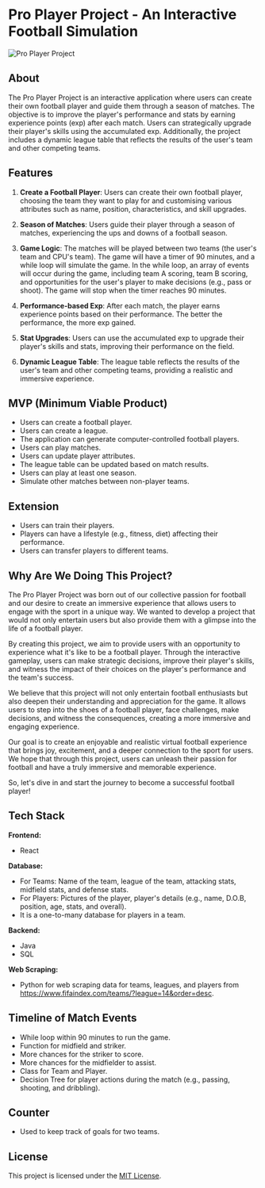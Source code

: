 # Pro Player Project - An Interactive Football Simulation

![Pro Player Project](https://example.com/pro_player_logo.png)

## About

The Pro Player Project is an interactive application where users can create their own football player and guide them through a season of matches. The objective is to improve the player's performance and stats by earning experience points (exp) after each match. Users can strategically upgrade their player's skills using the accumulated exp. Additionally, the project includes a dynamic league table that reflects the results of the user's team and other competing teams.

## Features

1. **Create a Football Player**: Users can create their own football player, choosing the team they want to play for and customising various attributes such as name, position, characteristics, and skill upgrades.

2. **Season of Matches**: Users guide their player through a season of matches, experiencing the ups and downs of a football season.

3. **Game Logic**: The matches will be played between two teams (the user's team and CPU's team). The game will have a timer of 90 minutes, and a while loop will simulate the game. In the while loop, an array of events will occur during the game, including team A scoring, team B scoring, and opportunities for the user's player to make decisions (e.g., pass or shoot). The game will stop when the timer reaches 90 minutes.

4. **Performance-based Exp**: After each match, the player earns experience points based on their performance. The better the performance, the more exp gained.

5. **Stat Upgrades**: Users can use the accumulated exp to upgrade their player's skills and stats, improving their performance on the field.

6. **Dynamic League Table**: The league table reflects the results of the user's team and other competing teams, providing a realistic and immersive experience.

## MVP (Minimum Viable Product)

- Users can create a football player.
- Users can create a league.
- The application can generate computer-controlled football players.
- Users can play matches.
- Users can update player attributes.
- The league table can be updated based on match results.
- Users can play at least one season.
- Simulate other matches between non-player teams.

## Extension

- Users can train their players.
- Players can have a lifestyle (e.g., fitness, diet) affecting their performance.
- Users can transfer players to different teams.

## Why Are We Doing This Project?

The Pro Player Project was born out of our collective passion for football and our desire to create an immersive experience that allows users to engage with the sport in a unique way. We wanted to develop a project that would not only entertain users but also provide them with a glimpse into the life of a football player.

By creating this project, we aim to provide users with an opportunity to experience what it's like to be a football player. Through the interactive gameplay, users can make strategic decisions, improve their player's skills, and witness the impact of their choices on the player's performance and the team's success.

We believe that this project will not only entertain football enthusiasts but also deepen their understanding and appreciation for the game. It allows users to step into the shoes of a football player, face challenges, make decisions, and witness the consequences, creating a more immersive and engaging experience.

Our goal is to create an enjoyable and realistic virtual football experience that brings joy, excitement, and a deeper connection to the sport for users. We hope that through this project, users can unleash their passion for football and have a truly immersive and memorable experience.

So, let's dive in and start the journey to become a successful football player!

## Tech Stack

**Frontend:**
- React

**Database:**
- For Teams: Name of the team, league of the team, attacking stats, midfield stats, and defense stats.
- For Players: Pictures of the player, player's details (e.g., name, D.O.B, position, age, stats, and overall).
- It is a one-to-many database for players in a team.

**Backend:**
- Java
- SQL

**Web Scraping:**
- Python for web scraping data for teams, leagues, and players from https://www.fifaindex.com/teams/?league=14&order=desc.


## Timeline of Match Events

- While loop within 90 minutes to run the game.
- Function for midfield and striker.
- More chances for the striker to score.
- More chances for the midfielder to assist.
- Class for Team and Player.
- Decision Tree for player actions during the match (e.g., passing, shooting, and dribbling).

## Counter

- Used to keep track of goals for two teams.

## License

This project is licensed under the [MIT License](https://example.com/pro_player_license).
